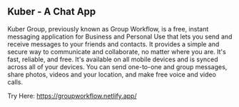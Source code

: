 ## Kuber - A Chat App
Kuber Group, previously known as Group Workflow, is a free, instant messaging application for Business and Personal Use that lets you send and receive messages to your friends and contacts. It provides a simple and secure way to communicate and collaborate, no matter where you are. It's fast, reliable, and free. It's available on all mobile devices and is synced across all of your devices. You can send one-to-one and group messages, share photos, videos and your location, and make free voice and video calls.

Try Here: https://groupworkflow.netlify.app/
